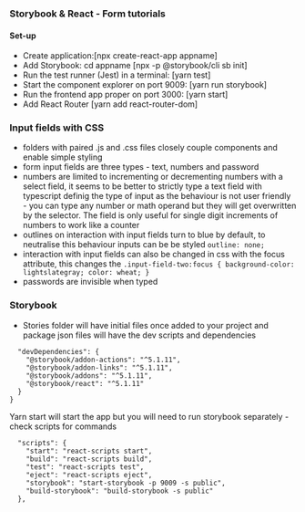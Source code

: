 ### Storybook & React - Form tutorials

#### Set-up

- Create application:[npx create-react-app appname]
- Add Storybook:
  cd appname [npx -p @storybook/cli sb init]
- Run the test runner (Jest) in a terminal:
  [yarn test]
- Start the component explorer on port 9009:
  [yarn run storybook]
- Run the frontend app proper on port 3000:
  [yarn start]
 - Add React Router [yarn add react-router-dom] 

### Input fields with CSS

- folders with paired .js and .css files closely couple components and enable simple styling
- form input fields are three types - text, numbers and password
- numbers are limited to incrementing or decrementing numbers with a select field, it seems to be better to strictly type a text field with typescript definig the type of input as the behaviour is not user friendly - you can type any number or math operand but they will get overwritten by the selector. The field is only useful for single digit increments of numbers to work like a counter
- outlines on interaction with input fields turn to blue by default, to neutralise this behaviour inputs can be be styled `outline: none;`
- interaction with input fields can also be changed in css with the focus attribute, this changes the `.input-field-two:focus { background-color: lightslategray; color: wheat; }`
- passwords are invisible when typed

### Storybook

- Stories folder will have initial files once added to your project and package json files will have the dev scripts and dependencies

```
  "devDependencies": {
    "@storybook/addon-actions": "^5.1.11",
    "@storybook/addon-links": "^5.1.11",
    "@storybook/addons": "^5.1.11",
    "@storybook/react": "^5.1.11"
  }
}
```

Yarn start will start the app but you will need to run storybook separately - check scripts for commands

```
  "scripts": {
    "start": "react-scripts start",
    "build": "react-scripts build",
    "test": "react-scripts test",
    "eject": "react-scripts eject",
    "storybook": "start-storybook -p 9009 -s public",
    "build-storybook": "build-storybook -s public"
  },
```
